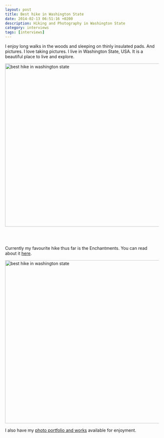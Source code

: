 ```yaml
---
layout: post
title: Best hike in Washington State
date: 2014-02-13 06:51:16 +0200
description: Hiking and Photography in Washington State
category: interviews
tags: [interviews]
---
```

I enjoy long walks in the woods and sleeping on thinly insulated pads. And pictures.  I love taking pictures. I live in Washington State, USA. It is a beautiful place to live and explore.  

<img src="http://farm6.staticflickr.com/5522/12493303774_98a51ff83f_c.jpg" width="800" height="534" alt="best hike in washington state"><br><br>
<!--more--><br>

Currently my favourite hike thus far is the Enchantments.  You can read about it <a href="http://mkleech.wordpress.com/2013/08/08/the-enchantments-best-hike-in-washington-state" target="_blank">here</a>. <!--more-->

<img src="http://farm4.staticflickr.com/3682/12493315434_7b59517bab_c.jpg" width="800" height="534" alt="best hike in washington state">

I also have my <a href="http://www.mkleechphotography.com" target="_blank">photo portfolio and works</a> available for enjoyment. 
